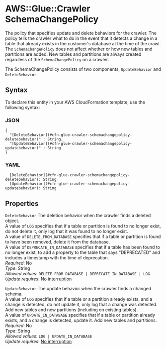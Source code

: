 # AWS::Glue::Crawler SchemaChangePolicy<a name="aws-properties-glue-crawler-schemachangepolicy"></a>

The policy that specifies update and delete behaviors for the crawler\. The policy tells the crawler what to do in the event that it detects a change in a table that already exists in the customer's database at the time of the crawl\. The `SchemaChangePolicy` does not affect whether or how new tables and partitions are added\. New tables and partitions are always created regardless of the `SchemaChangePolicy` on a crawler\.

The SchemaChangePolicy consists of two components, `UpdateBehavior` and `DeleteBehavior`\.

## Syntax<a name="aws-properties-glue-crawler-schemachangepolicy-syntax"></a>

To declare this entity in your AWS CloudFormation template, use the following syntax:

### JSON<a name="aws-properties-glue-crawler-schemachangepolicy-syntax.json"></a>

```
{
  "[DeleteBehavior](#cfn-glue-crawler-schemachangepolicy-deletebehavior)" : String,
  "[UpdateBehavior](#cfn-glue-crawler-schemachangepolicy-updatebehavior)" : String
}
```

### YAML<a name="aws-properties-glue-crawler-schemachangepolicy-syntax.yaml"></a>

```
  [DeleteBehavior](#cfn-glue-crawler-schemachangepolicy-deletebehavior): String
  [UpdateBehavior](#cfn-glue-crawler-schemachangepolicy-updatebehavior): String
```

## Properties<a name="aws-properties-glue-crawler-schemachangepolicy-properties"></a>

`DeleteBehavior`  <a name="cfn-glue-crawler-schemachangepolicy-deletebehavior"></a>
The deletion behavior when the crawler finds a deleted object\.  
A value of `LOG` specifies that if a table or partition is found to no longer exist, do not delete it, only log that it was found to no longer exist\.  
A value of `DELETE_FROM_DATABASE` specifies that if a table or partition is found to have been removed, delete it from the database\.  
A value of `DEPRECATE_IN_DATABASE` specifies that if a table has been found to no longer exist, to add a property to the table that says "DEPRECATED" and includes a timestamp with the time of deprecation\.  
*Required*: No  
*Type*: String  
*Allowed values*: `DELETE_FROM_DATABASE | DEPRECATE_IN_DATABASE | LOG`  
*Update requires*: [No interruption](https://docs.aws.amazon.com/AWSCloudFormation/latest/UserGuide/using-cfn-updating-stacks-update-behaviors.html#update-no-interrupt)

`UpdateBehavior`  <a name="cfn-glue-crawler-schemachangepolicy-updatebehavior"></a>
The update behavior when the crawler finds a changed schema\.  
A value of `LOG` specifies that if a table or a partition already exists, and a change is detected, do not update it, only log that a change was detected\. Add new tables and new partitions \(including on existing tables\)\.  
A value of `UPDATE_IN_DATABASE` specifies that if a table or partition already exists, and a change is detected, update it\. Add new tables and partitions\.  
*Required*: No  
*Type*: String  
*Allowed values*: `LOG | UPDATE_IN_DATABASE`  
*Update requires*: [No interruption](https://docs.aws.amazon.com/AWSCloudFormation/latest/UserGuide/using-cfn-updating-stacks-update-behaviors.html#update-no-interrupt)